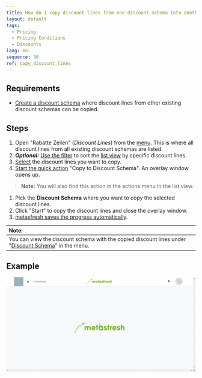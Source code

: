 ```yaml
---
title: How do I copy discount lines from one discount schema into another?
layout: default
tags:
  - Pricing
  - Pricing Conditions
  - Discounts
lang: en
sequence: 30
ref: copy_discount_lines
---
```


## Requirements
- [Create a discount schema](Create_discount_schema) where discount lines from other existing discount schemas can be copied.

## Steps
1. Open "Rabatte Zeilen" (*Discount Lines*) from the [menu](Menu). This is where all discount lines from all existing discount schemas are listed.
1. ***Optional:*** [Use the filter](Filtering_function) to sort the [list view](ViewModes#list-view) by specific discount lines.
1. [Select](RecordSelection) the discount lines you want to copy.
1. [Start the quick action](StartAction#quick-actions) "Copy to Discount Schema". An overlay window opens up.
 >**Note:** You will also find this action in the actions menu in the list view.

1. Pick the **Discount Schema** where you want to copy the selected discount lines.
1. Click "Start" to copy the discount lines and close the overlay window.
1. [metasfresh saves the progress automatically](Saveindicator).

| **Note:** |
| :--- |
| You can view the discount schema with the copied discount lines under "[Discount Schema](Menu)" in the menu. |

## Example
![](assets/Copy_discount_lines.gif)
